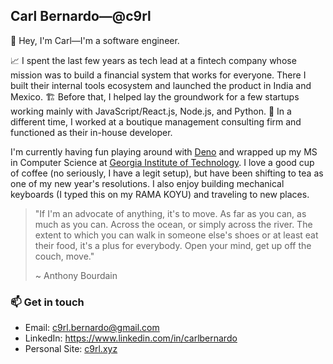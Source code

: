 ## Carl Bernardo—@c9rl 

👋 Hey, I'm Carl—I'm a software engineer.

📈 I spent the last few years as tech lead at a fintech company whose mission was to build a financial system that works for everyone. There I built their internal tools ecosystem and launched the product in India and Mexico. 🏗️ Before that, I helped lay the groundwork for a few startups working mainly with JavaScript/React.js, Node.js, and Python. 🦖 In a different time, I worked at a boutique management consulting firm and functioned as their in-house developer.

I'm currently having fun playing around with [Deno](https://deno.land/) and wrapped up my MS in Computer Science at [Georgia Institute of Technology](https://www.gatech.edu/). I love a good cup of coffee (no seriously, I have a legit setup), but have been shifting to tea as one of my new year's resolutions. I also enjoy building mechanical keyboards (I typed this on my RAMA KOYU) and traveling to new places.

> "If I'm an advocate of anything, it's to move. As far as you can, as much as you can. Across the ocean, or simply across the river. The extent to which you can walk in someone else's shoes or at least eat their food, it's a plus for everybody. Open your mind, get up off the couch, move."
> 
> ~ Anthony Bourdain

### 📫 Get in touch

* Email: c9rl.bernardo@gmail.com
* LinkedIn: https://www.linkedin.com/in/carlbernardo
* Personal Site: [c9rl.xyz](https://www.c9rl.xyz/)
